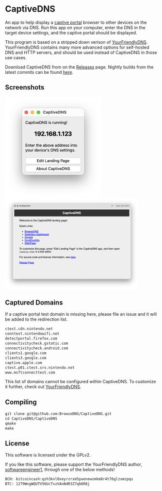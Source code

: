 # CaptiveDNS
An app to help display a [captive portal](https://en.wikipedia.org/wiki/Captive_portal) browser to other devices on the network via DNS. Run this app on your computer, enter the DNS in the target device settings, and the captive portal should be displayed.

This program is based on a stripped down verison of [YourFriendlyDNS](https://github.com/softwareengineer1/YourFriendlyDNS/). YourFriendlyDNS contains many more advanced options for self-hosted DNS and HTTP servers, and should be used instead of CaptiveDNS in those use cases.

Download CaptiveDNS from on the [Releases](https://github.com/browseDNS/CaptiveDNS/releases) page. Nightly builds from the latest commits can be found [here](https://nightly.link/browsedns/captivedns/workflows/main/main).

## Screenshots
<img src="preview.png" width="317" alt="CaptiveDNS Window Screenshot" /> <img src="preview2.png" width="440" alt="CaptiveDNS Landing page" />


## Captured Domains

If a captive portal test domain is missing here, please file an issue and it will be added to the redirection list.

```
ctest.cdn.nintendo.net
conntest.nintendowifi.net
detectportal.firefox.com
connectivitycheck.gstatic.com
connectivitycheck.android.com
clients1.google.com
clients3.google.com
captive.apple.com
ctest.p01.ctest.srv.nintendo.net
www.msftconnecttest.com
```

This list of domains cannot be configured within CaptiveDNS. To customize it further, check out [YourFriendlyDNS](https://github.com/softwareengineer1/YourFriendlyDNS/).

## Compiling

```
git clone git@github.com:BrowseDNS/CaptiveDNS.git
cd CaptiveDNS/CaptiveDNS
qmake
make
```

## License
This software is licensed under the GPLv2.

If you like this software, please support the YourFriendlyDNS author, [softwareengineer1](https://github.com/softwareengineer1), through one of the below methods!

```
BCH: bitcoincash:qzh3knl0xeyrzrxm5paenewsmkm8r4t76glzxmzpqs
BTC: 1279WngWQUTV56UcTvzVAnNdR3Z7qb6R8j
```
